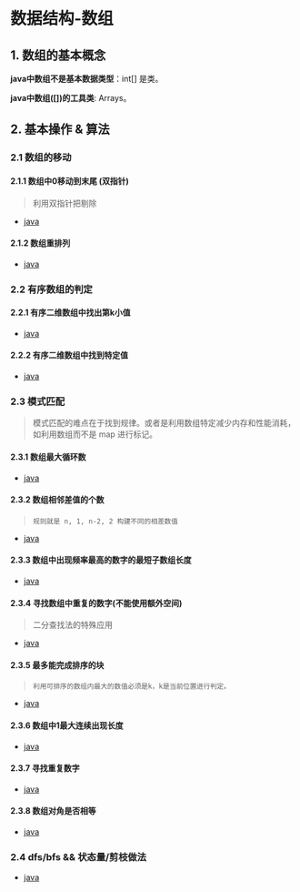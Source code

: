 # 数据结构-数组

## 1. 数组的基本概念

**java中数组不是基本数据类型**：int[] 是类。

**java中数组([])的工具类**: Arrays。



## 2. 基本操作 & 算法

### 2.1 数组的移动

#### 2.1.1 数组中0移动到末尾 (双指针)

> 利用双指针把剔除

- [java](https://github.com/Whojohn/learn/tree/master/algorithm/src/main/java/%E6%95%B0%E6%8D%AE%E7%BB%93%E6%9E%84/%E6%95%B0%E7%BB%84/MoveZeroes.java)

#### 2.1.2 数组重排列

- [java](https://github.com/Whojohn/learn/tree/master/algorithm/src/main/java/%E6%95%B0%E6%8D%AE%E7%BB%93%E6%9E%84/%E6%95%B0%E7%BB%84/ReshapeTheMatrix.java)

### 2.2 有序数组的判定

#### 2.2.1 有序二维数组中找出第k小值

- [java](https://github.com/Whojohn/learn/tree/master/algorithm/src/main/java/%E6%95%B0%E6%8D%AE%E7%BB%93%E6%9E%84/%E6%95%B0%E7%BB%84/KthSmallestElementInASortedMatrix.java)

#### 2.2.2 有序二维数组中找到特定值

- [java](https://github.com/Whojohn/learn/tree/master/algorithm/src/main/java/%E6%95%B0%E6%8D%AE%E7%BB%93%E6%9E%84/%E6%95%B0%E7%BB%84/SearchA2dMatrixIi.java)



### 2.3 模式匹配

> 模式匹配的难点在于找到规律。或者是利用数组特定减少内存和性能消耗，如利用数组而不是 map 进行标记。

#### 2.3.1 数组最大循环数

- [java](https://github.com/Whojohn/learn/tree/master/algorithm/src/main/java/%E6%95%B0%E6%8D%AE%E7%BB%93%E6%9E%84/%E6%95%B0%E7%BB%84/ArrayNesting.java)

#### 2.3.2 数组相邻差值的个数

> ```
> 规则就是 n, 1, n-2, 2 构建不同的相差数值
> ```

- [java](https://github.com/Whojohn/learn/tree/master/algorithm/src/main/java/%E6%95%B0%E6%8D%AE%E7%BB%93%E6%9E%84/%E6%95%B0%E7%BB%84/BeautifulArrangementIi.java)

#### 2.3.3 数组中出现频率最高的数字的最短子数组长度

- [java](https://github.com/Whojohn/learn/tree/master/algorithm/src/main/java/%E6%95%B0%E6%8D%AE%E7%BB%93%E6%9E%84/%E6%95%B0%E7%BB%84/DegreeOfAnArray.java)

#### 2.3.4 寻找数组中重复的数字(不能使用额外空间)

> 二分查找法的特殊应用

- [java](https://github.com/Whojohn/learn/tree/master/algorithm/src/main/java/%E6%95%B0%E6%8D%AE%E7%BB%93%E6%9E%84/%E6%95%B0%E7%BB%84/FindTheDuplicateNumber.java)

#### 2.3.5 最多能完成排序的块

> ```
> 利用可排序的数组内最大的数值必须是k，k是当前位置进行判定。
> ```

- [java](https://github.com/Whojohn/learn/tree/master/algorithm/src/main/java/%E6%95%B0%E6%8D%AE%E7%BB%93%E6%9E%84/%E6%95%B0%E7%BB%84/MaxChunksToMakeSorted.java)

#### 2.3.6 数组中1最大连续出现长度

- [java](https://github.com/Whojohn/learn/tree/master/algorithm/src/main/java/%E6%95%B0%E6%8D%AE%E7%BB%93%E6%9E%84/%E6%95%B0%E7%BB%84/MaxConsecutiveOnes.java)

#### 2.3.7 寻找重复数字

- [java](https://github.com/Whojohn/learn/tree/master/algorithm/src/main/java/%E6%95%B0%E6%8D%AE%E7%BB%93%E6%9E%84/%E6%95%B0%E7%BB%84/SetMismatch.java)

#### 2.3.8 数组对角是否相等

- [java](https://github.com/Whojohn/learn/tree/master/algorithm/src/main/java/%E6%95%B0%E6%8D%AE%E7%BB%93%E6%9E%84/%E6%95%B0%E7%BB%84/ToeplitzMatrix.java)

  
### 2.4 dfs/bfs && 状态量/剪枝做法
- [java](https://github.com/Whojohn/learn/tree/master/algorithm/src/main/java/%E6%95%B0%E6%8D%AE%E7%BB%93%E6%9E%84/%E6%95%B0%E7%BB%84/MinimunPathSum.java)

